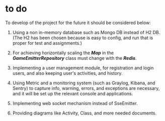 # to do
To develop of the project for the future it should be considered below:

1) Using a non in-memory database such as Mongo DB instead of H2 DB. (The H2 has been chosen
   because is easy to config, and run that is proper for test and assignments.)
   
   
2) For achieving horizontally scaling the ***Map*** in the ***GameEmitterRepository*** class must change with the ***Redis***.


3) Implementing a user management module, for registration and login users, and also keeping user's activities, and
   history.
   
   
4) Using Metric and a monitoring system (such as Graylog, Kibana, and Sentry) to capture info, warning, errors, 
   and exceptions are necessary, and it will be set up the relevant console and applications.
   

5) Implementing web socket mechanism instead of SseEmitter.


6) Providing diagrams like Activity, Class, and more needed documents.